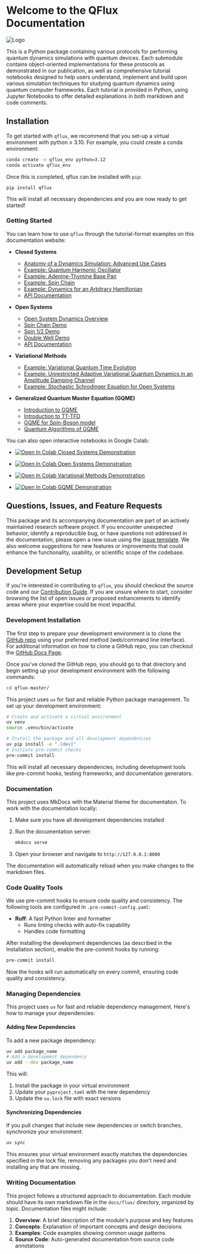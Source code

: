 # Welcome to the QFlux Documentation

![Logo](img/qflux-logo.png)

This is a Python package containing various protocols for performing quantum dynamics simulations with quantum devices. Each submodule contains object-oriented implementations for these protocols as demonstrated in our publication, as well as comprehensive tutorial notebooks designed to help users understand, implement and build upon various simulation techniques for studying quantum dynamics using quantum computer frameworks. Each tutorial is provided in Python, using Jupyter Notebooks to offer detailed explanations in both markdown and code comments.

## Installation

To get started with `qflux`, we recommend that you set-up a virtual environment with python ≥ 3.10. For example, you could create a conda environment: 

```bash
conda create -n qflux_env python=3.12
conda activate qflux_env
```

Once this is completed, qflux can be installed with `pip`:

```
pip install qflux
```

This will install all necessary dependencies and you are now ready to get started!

### Getting Started

You can learn how to use `qflux` through the tutorial-format examples on this documentation website:

- **Closed Systems**
    - [Anatomy of a Dynamics Simulation: Advanced Use Cases](qflux/Closed_Systems/basics.md)
    - [Example: Quantum Harmonic Oscillator](qflux/Closed_Systems/qho_example.md)
    - [Example: Adenine-Thymine Base Pair](qflux/Closed_Systems/AT_basepair.md)
    - [Example: Spin Chain](qflux/Closed_Systems/spinchain.md)
    - [Example: Dynamics for an Arbitrary Hamiltonian](qflux/Closed_Systems/arbitrary_evo.md)
    - [API Documentation](qflux/Closed_Systems/cs_api.md)

- **Open Systems**
    - [Open System Dynamics Overview](qflux/Open_Systems/basics.md)
    - [Spin Chain Demo](qflux/Open_Systems/spinchainOpen.md)
    - [Spin 1/2 Demo](qflux/Open_Systems/spinhalfOpen.md)
    - [Double Well Demo](qflux/Open_Systems/DoubleWellOpen.md)
    - [API Documentation](qflux/Open_Systems/os_api.md)

- **Variational Methods**
    - [Example: Variational Quantum Time Evolution](qflux/Variational_Methods/varQTE.md)
    - [Example: Unrestricted Adaptive Variational Quantum Dynamics in an Amplitude Damping Channel](qflux/Variational_Methods/Vectorized_Adaptive.md)
    - [Example: Stochastic Schrodinger Equation for Open Systems](qflux/Variational_Methods/trajectory_FMO.md)

- **Generalized Quantum Master Equation (GQME)**
    - [Introduction to GQME](qflux/GQME/What_is_GQME.md)
    - [Introduction to TT-TFD](qflux/GQME/What_is_TTTFD.md)
    - [GQME for Spin-Boson model](qflux/GQME/spin_boson_GQME.md)
    - [Quantum Algorithms of GQME](qflux/GQME/quantum_GQME_dilation.md)


You can also open interactive notebooks in Google Colab: 

- [![Open In Colab](https://colab.research.google.com/assets/colab-badge.svg) Closed Systems Demonstration](https://colab.research.google.com/github/batistagroup/qflux/blob/master/demos/Part_I_qflux.ipynb)

- [![Open In Colab](https://colab.research.google.com/assets/colab-badge.svg) Open Systems Demonstration](https://colab.research.google.com/github/batistagroup/qflux/blob/master/demos/Part_II_qflux.ipynb)

- [![Open In Colab](https://colab.research.google.com/assets/colab-badge.svg) Variational Methods Demonstration](https://colab.research.google.com/github/batistagroup/qflux/blob/master/demos/Part_III_qflux2.ipynb)

- [![Open In Colab](https://colab.research.google.com/assets/colab-badge.svg) GQME Demonstration](https://colab.research.google.com/github/batistagroup/qflux/blob/master/demos/Part_IV_qflux.ipynb)


## Questions, Issues, and Feature Requests

This package and its accompanying documentation are part of an actively maintained research software project.
If you encounter unexpected behavior, identify a reproducible bug, or have questions not addressed in the documentation, please open a new issue using the [issue template](ISSUE_TEMPLATE.md). 
We also welcome suggestions for new features or improvements that could enhance the functionality, usability, or scientific scope of the codebase.

## Development Setup

If you're interested in contributing to `qflux`, you should checkout the source code and our [Contribution Guide](CONTRIBUTING.md). If you are unsure where to start, consider browsing the list of open issues or proposed enhancements to identify areas where your expertise could be most impactful.

### Development Installation

The first step to prepare your development environment is to clone the [GitHub repo](https://github.com/batistagroup/qflux) using your preferred method (web/command line interface). For additional information on how to clone a GitHub repo, you can checkout the [GitHub Docs Page](https://docs.github.com/en/repositories/creating-and-managing-repositories/cloning-a-repository). 

Once you've cloned the GitHub repo, you should go to that directory and begin setting up your development environment with the following commands: 

```bash
cd qflux-master/
```

This project uses `uv` for fast and reliable Python package management. To set up your development environment:

```bash
# Create and activate a virtual environment
uv venv
source .venv/bin/activate

# Install the package and all development dependencies
uv pip install -e ".[dev]"
# Initiate pre-commit checks
pre-commit install
```

This will install all necessary dependencies, including development tools like pre-commit hooks, testing frameworks, and documentation generators.

### Documentation

This project uses MkDocs with the Material theme for documentation. To work with the documentation locally:

1. Make sure you have all development dependencies installed
2. Run the documentation server:

   ```bash
   mkdocs serve
   ```

3. Open your browser and navigate to `http://127.0.0.1:8000`

The documentation will automatically reload when you make changes to the markdown files.

### Code Quality Tools

We use pre-commit hooks to ensure code quality and consistency. The following tools are configured in `.pre-commit-config.yaml`:

- **Ruff**: A fast Python linter and formatter
  - Runs linting checks with auto-fix capability
  - Handles code formatting

After installing the development dependencies (as described in the Installation section), enable the pre-commit hooks by running:

```bash
pre-commit install
```

Now the hooks will run automatically on every commit, ensuring code quality and consistency.

### Managing Dependencies

This project uses `uv` for fast and reliable dependency management. Here's how to manage your dependencies:

#### Adding New Dependencies

To add a new package dependency:

```bash
uv add package_name
# Add a development dependency
uv add --dev package_name
```

This will:

1. Install the package in your virtual environment
2. Update your `pyproject.toml` with the new dependency
3. Update the `uv.lock` file with exact versions

#### Synchronizing Dependencies

If you pull changes that include new dependencies or switch branches, synchronize your environment:

```bash
uv sync
```

This ensures your virtual environment exactly matches the dependencies specified in the lock file, removing any packages you don't need and installing any that are missing.

### Writing Documentation

This project follows a structured approach to documentation. Each module should have its own markdown file in the `docs/flux/` directory, organized by topic. Documentation files might include:

1. **Overview**: A brief description of the module's purpose and key features
2. **Concepts**: Explanation of important concepts and design decisions
3. **Examples**: Code examples showing common usage patterns
4. **Source Code**: Auto-generated documentation from source code annotations

